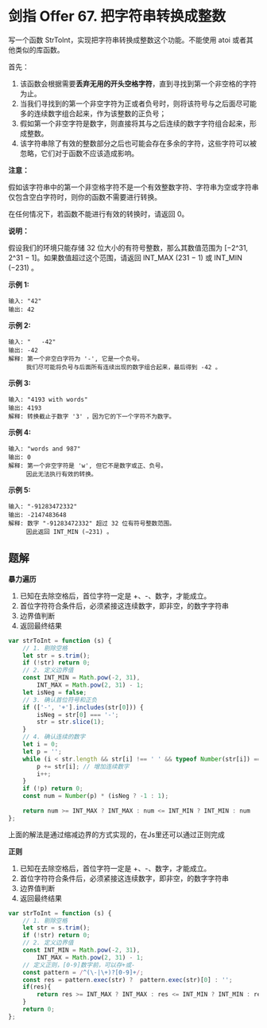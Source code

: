 # 剑指 Offer 67. 把字符串转换成整数

写一个函数 StrToInt，实现把字符串转换成整数这个功能。不能使用 atoi 或者其他类似的库函数。


首先：

1. 该函数会根据需要**丢弃无用的开头空格字符**，直到寻找到第一个非空格的字符为止。
2. 当我们寻找到的第一个非空字符为正或者负号时，则将该符号与之后面尽可能多的连续数字组合起来，作为该整数的正负号；
3. 假如第一个非空字符是数字，则直接将其与之后连续的数字字符组合起来，形成整数。
4. 该字符串除了有效的整数部分之后也可能会存在多余的字符，这些字符可以被忽略，它们对于函数不应该造成影响。

**注意：**

假如该字符串中的第一个非空格字符不是一个有效整数字符、字符串为空或字符串仅包含空白字符时，则你的函数不需要进行转换。

在任何情况下，若函数不能进行有效的转换时，请返回 0。

**说明：**

假设我们的环境只能存储 32 位大小的有符号整数，那么其数值范围为 [−2^31,  2^31 − 1]。如果数值超过这个范围，请返回  INT_MAX (231 − 1) 或 INT_MIN (−231) 。

**示例 1:**

```
输入: "42"
输出: 42
```

**示例 2:**
```
输入: "   -42"
输出: -42
解释: 第一个非空白字符为 '-', 它是一个负号。
     我们尽可能将负号与后面所有连续出现的数字组合起来，最后得到 -42 。
```

**示例 3:**

```
输入: "4193 with words"
输出: 4193
解释: 转换截止于数字 '3' ，因为它的下一个字符不为数字。
```

**示例 4:**

```
输入: "words and 987"
输出: 0
解释: 第一个非空字符是 'w', 但它不是数字或正、负号。
     因此无法执行有效的转换。
```
**示例 5:**

```
输入: "-91283472332"
输出: -2147483648
解释: 数字 "-91283472332" 超过 32 位有符号整数范围。 
     因此返回 INT_MIN (−231) 。
```

## 题解

**暴力遍历**

1. 已知在去除空格后，首位字符一定是 +、-、数字，才能成立。
2. 首位字符符合条件后，必须紧接这连续数字，即非空，的数字字符串
3. 边界值判断
4. 返回最终结果

```js
var strToInt = function (s) {
    // 1. 剔除空格
    let str = s.trim(); 
    if (!str) return 0;
    // 2. 定义边界值
    const INT_MIN = Math.pow(-2, 31),
        INT_MAX = Math.pow(2, 31) - 1;
    let isNeg = false;
    // 3. 确认首位符号和正负
    if (['-', '+'].includes(str[0])) {
        isNeg = str[0] === '-';
        str = str.slice(1);
    }
    // 4. 确认连续的数字
    let i = 0;
    let p = '';
    while (i < str.length && str[i] !== ' ' && typeof Number(str[i]) === 'number' && !Number.isNaN(Number(str[i]))) {
        p += str[i]; // 增加连续数字
        i++;
    }
    if (!p) return 0;
    const num = Number(p) * (isNeg ? -1 : 1);
    
    return num >= INT_MAX ? INT_MAX : num <= INT_MIN ? INT_MIN : num
};
```

上面的解法是通过缩减边界的方式实现的，在Js里还可以通过正则完成

**正则**

1. 已知在去除空格后，首位字符一定是 +、-、数字，才能成立。
2. 首位字符符合条件后，必须紧接这连续数字，即非空，的数字字符串
3. 边界值判断
4. 返回最终结果

```js
var strToInt = function (s) {
    // 1. 剔除空格
    let str = s.trim();
    if (!str) return 0;
    // 2. 定义边界值
    const INT_MIN = Math.pow(-2, 31),
        INT_MAX = Math.pow(2, 31) - 1;
    // 定义正则，[0-9]数字前，可以存+或-
    const pattern = /^(\-|\+)?[0-9]+/;
    const res = pattern.exec(str) ?  pattern.exec(str)[0] : '';
    if(res){
        return res >= INT_MAX ? INT_MAX : res <= INT_MIN ? INT_MIN : res
    }
    return 0;
};
```
